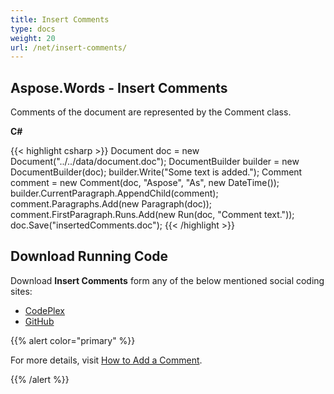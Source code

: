 ```yaml
---
title: Insert Comments
type: docs
weight: 20
url: /net/insert-comments/
---
```


## **Aspose.Words - Insert Comments**
Comments of the document are represented by the Comment class.

**C#**

{{< highlight csharp >}}
Document doc = new Document("../../data/document.doc");
DocumentBuilder builder = new DocumentBuilder(doc);
builder.Write("Some text is added.");
Comment comment = new Comment(doc, "Aspose", "As", new DateTime());
builder.CurrentParagraph.AppendChild(comment);
comment.Paragraphs.Add(new Paragraph(doc));
comment.FirstParagraph.Runs.Add(new Run(doc, "Comment text."));
doc.Save("insertedComments.doc");
{{< /highlight >}}
## **Download Running Code**
Download **Insert Comments** form any of the below mentioned social coding sites:

- [CodePlex](https://asposenpoi.codeplex.com/downloads/get/1475288)
- [GitHub](https://github.com/aspose-words/Aspose.Words-for-.NET/releases/download/Aspose.Words_Features_Missing_in_NPOI_v_1.0/Insert.Comments.Aspose.Words.zip)

{{% alert color="primary" %}} 

For more details, visit [How to Add a Comment](http://www.aspose.com/docs/display/wordsnet/How+to+Add+a+Comment).

{{% /alert %}}
